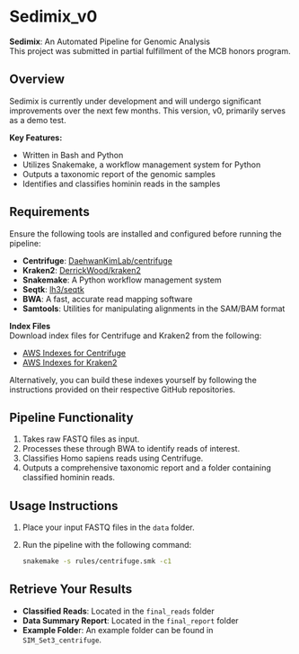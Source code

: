 # Sedimix_v0

**Sedimix**: An Automated Pipeline for Genomic Analysis  
This project was submitted in partial fulfillment of the MCB honors program.

## Overview
Sedimix is currently under development and will undergo significant improvements over the next few months. This version, v0, primarily serves as a demo test.

**Key Features:**
- Written in Bash and Python
- Utilizes Snakemake, a workflow management system for Python
- Outputs a taxonomic report of the genomic samples
- Identifies and classifies hominin reads in the samples

## Requirements
Ensure the following tools are installed and configured before running the pipeline:
- **Centrifuge**: [DaehwanKimLab/centrifuge](https://github.com/DaehwanKimLab/centrifuge)
- **Kraken2**: [DerrickWood/kraken2](https://github.com/DerrickWood/kraken2)
- **Snakemake**: A Python workflow management system
- **Seqtk**: [lh3/seqtk](https://github.com/lh3/seqtk)
- **BWA**: A fast, accurate read mapping software
- **Samtools**: Utilities for manipulating alignments in the SAM/BAM format

**Index Files**  
Download index files for Centrifuge and Kraken2 from the following:
- [AWS Indexes for Centrifuge](https://benlangmead.github.io/aws-indexes/centrifuge)
- [AWS Indexes for Kraken2](https://benlangmead.github.io/aws-indexes/k2)

Alternatively, you can build these indexes yourself by following the instructions provided on their respective GitHub repositories.

## Pipeline Functionality
1. Takes raw FASTQ files as input.
2. Processes these through BWA to identify reads of interest.
3. Classifies Homo sapiens reads using Centrifuge.
4. Outputs a comprehensive taxonomic report and a folder containing classified hominin reads.

## Usage Instructions
1. Place your input FASTQ files in the `data` folder.
2. Run the pipeline with the following command:

   ```bash
   snakemake -s rules/centrifuge.smk -c1
   ```
## Retrieve Your Results
- **Classified Reads**: Located in the `final_reads` folder
- **Data Summary Report**: Located in the `final_report` folder
- **Example Folde**r: An example folder can be found in `SIM_Set3_centrifuge`. 